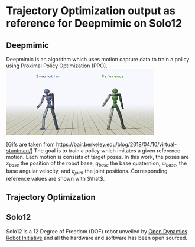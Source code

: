 # Trajectory Optimization output as reference for Deepmimic on Solo12
## Deepmimic
Deepmimic is an algorithm which uses motion capture data to train a policy using Proximal Policy Optimization (PPO).
![Cartwheel](/Figs/humanoid_cartwheel.gif)

[Gifs are taken from https://bair.berkeley.edu/blog/2018/04/10/virtual-stuntman/]
The goal is to train a policy which imitates a given reference motion. Each motion is consists of target poses. In this work, the poses are $x_{base}$ the position of the robot base, $q_{base}$ the base quaternion, $\omega_{base}$, the base angular velocity, and $q_{joint}$ the joint positions. Corresponding reference values are shown with $\hat$.
## Trajectory Optimization

## Solo12
Solo12 is a 12 Degree of Freedom (DOF) robot unveiled by [Open Dynamics Robot Initiative](https://github.com/open-dynamic-robot-initiative) and all the hardware and software has been open sourced.

